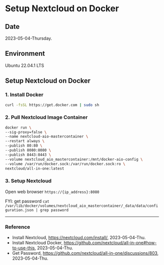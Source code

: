 # Setup Nextcloud on Docker

## Date

2023-05-04-Thursday.

## Environment

Ubuntu 22.04.1 LTS

## Setup Nextcloud on Docker

### 1. Install Docker

```Bash
curl -fsSL https://get.docker.com | sudo sh
```

### 2. Pull Nextcloud Image Container

```Bash
docker run \
--sig-proxy=false \
--name nextcloud-aio-mastercontainer \
--restart always \
--publish 80:80 \
--publish 8080:8080 \
--publish 8443:8443 \
--volume nextcloud_aio_mastercontainer:/mnt/docker-aio-config \
--volume /var/run/docker.sock:/var/run/docker.sock:ro \
nextcloud/all-in-one:latest
```

### 3. Setup Nextcloud

Open web browser `https://{ip_address}:8080`

FYI: get password `cat /var/lib/docker/volumes/nextcloud_aio_mastercontainer/_data/data/configuration.json | grep password`

---

### Reference
- Install Nextcloud, https://nextcloud.com/install/, 2023-05-04-Thu.
- Install Nextcloud Docker, https://github.com/nextcloud/all-in-one#how-to-use-this, 2023-05-04-Thu.
- Get Password, https://github.com/nextcloud/all-in-one/discussions/803, 2023-05-04-Thu.
